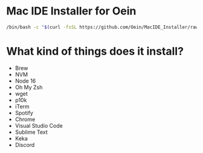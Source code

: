 # Mac IDE Installer for Oein

```sh
/bin/bash -c "$(curl -fsSL https://github.com/Oein/MacIDE_Installer/raw/main/macinstaller.zsh)";
```

# What kind of things does it install?

- Brew
- NVM
- Node 16
- Oh My Zsh
- wget
- p10k
- iTerm
- Spotify
- Chrome
- Visual Studio Code
- Sublime Text
- Keka
- Discord
